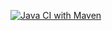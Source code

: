 [![Java CI with Maven](https://github.com/fortmea/api-pi6/actions/workflows/maven.yml/badge.svg)](https://github.com/fortmea/api-pi6/actions/workflows/maven.yml)